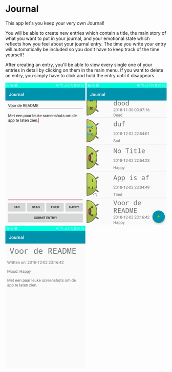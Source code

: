 # Journal

This app let's you keep your very own Journal!

You will be able to create new entries which contain a title, the main story of what you want to put in your journal, and your 
emotional state which reflects how you feel about your journal entry. The time you write your entry will automatically be included
so you don't have to keep track of the time yourself!

After creating an entry, you'll be able to view every single one of your entries in detail by clicking on them in the main menu.
If you want to delete an entry, you simply have to click and hold the entry until it disappears.

<img src="doc/Input.jpg" width="250"> <img src="doc/Main.jpg" width="250">
<img src="doc/Detail.jpg" width="250">

